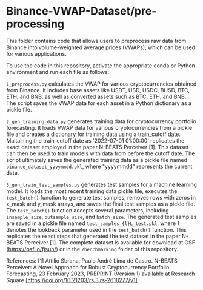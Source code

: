 # Binance-VWAP-Dataset/pre-processing

This folder contains code that allows users to preprocess raw data from Binance into volume-weighted average prices (VWAPs), which can be used for various applications.

To use the code in this repository, activate the appropriate conda or Python environment and run each file as follows:

`1_preprocess.py` calculates the VWAP for various cryptocurrencies obtained from Binance. It includes base assets like USDT, USD, USDC, BUSD, BTC, ETH, and BNB, as well as converted assets such as BTC, ETH, and BNB. The script saves the VWAP data for each asset in a Python dictionary as a pickle file.

`2_gen_training_data.py` generates training data for cryptocurrency portfolio forecasting. It loads VWAP data for various cryptocurrencies from a pickle file and creates a dictionary for training data using a train_cutoff date. Maitaining the train_cutoff date as '2022-07-01 01:00:00' replicates the exact dataset employed in the paper N-BEATS Perceiver [1]. This dataset can then be used to train models with data from before the cutoff date. The script ultimately saves the generated training data as a pickle file named `binance_dataset_yyyymmdd.pkl`, where "yyyymmdd" represents the current date.

`3_gen_train_test_samples.py` generates test samples for a machine learning model.  It loads the most recent training data pickle file, executes the `test_batch()` function to generate test samples, removes rows with zeros in x_mask and y_mask arrays, and saves the final test samples as a pickle file. The `test_batch()` function accepts several parameters, including `insample_size`, `outsample_size`, and `batch_size`. The generated test samples are saved in a pickle file named `test_samples_{l}L_test.pkl`, where `l` denotes the lookback parameter used in the `test_batch()` function. This replicates the exact steps that generated the test dataset in the paper N-BEATS Perceiver [1]. The complete dataset is available for download at OSF (https://osf.io/fjsuh/) or in the `/benchmarking` folder of this repository.

References:
[1] Attilio Sbrana, Paulo André Lima de Castro. N-BEATS Perceiver: A Novel Approach for Robust Cryptocurrency Portfolio Forecasting, 23 February 2023, PREPRINT (Version 1) available at Research Square [https://doi.org/10.21203/rs.3.rs-2618277/v1]